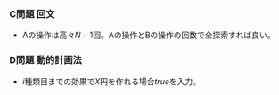### C問題 回文
- Aの操作は高々$`N-1`$回。Aの操作とBの操作の回数で全探索すれば良い。

### D問題 動的計画法
- $`i`$種類目までの効果で$`X`$円を作れる場合$`true`$を入力。